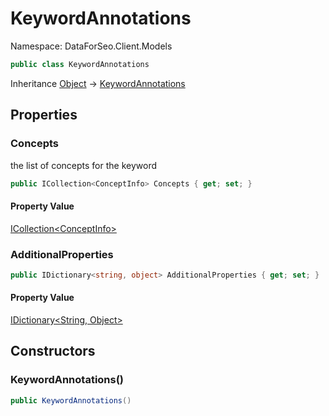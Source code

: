 # KeywordAnnotations

Namespace: DataForSeo.Client.Models

```csharp
public class KeywordAnnotations
```

Inheritance [Object](https://docs.microsoft.com/en-us/dotnet/api/system.object) → [KeywordAnnotations](./dataforseo.client.models.keywordannotations.md)

## Properties

### **Concepts**

the list of concepts for the keyword

```csharp
public ICollection<ConceptInfo> Concepts { get; set; }
```

#### Property Value

[ICollection&lt;ConceptInfo&gt;](./dataforseo.client.models.conceptinfo.md)<br>

### **AdditionalProperties**

```csharp
public IDictionary<string, object> AdditionalProperties { get; set; }
```

#### Property Value

[IDictionary&lt;String, Object&gt;](https://docs.microsoft.com/en-us/dotnet/api/system.collections.generic.idictionary-2)<br>

## Constructors

### **KeywordAnnotations()**

```csharp
public KeywordAnnotations()
```
